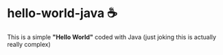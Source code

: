 # hello-world-java :coffee:

This is a simple **"Hello World"** coded with Java (just joking this is actually really complex)
